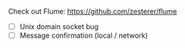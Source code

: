 Check out Flume: https://github.com/zesterer/flume

* [ ] Unix domain socket bug
* [ ] Message confirmation (local / network)

